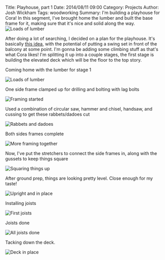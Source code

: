 ﻿Title: Playhouse, part 1
Date: 2014/08/11 09:00
Category: Projects
Author: Josh Wickham
Tags: woodworking
Summary: I'm building a playhouse for Cora! In this segment, I've brought home the lumber and built the base frame for
         it, making sure that it's nice and solid along the way. ![Loads of lumber]({filename}/images/DSC03156.jpg)

After doing a lot of searching, I decided on a plan for the playhouse. It's basically [this idea](http://lumberjocks.com/projects/69275), with the potential of putting a swing set in front of the balcony at some point. I'm gonna be adding some climbing stuff as that's what Cora likes! I'm splitting it up into a couple stages, the first stage is building the elevated deck which will be the floor to the top story.

Coming home with the lumber for stage 1

![Loads of lumber]({filename}/images/DSC03156.jpg)

One side frame clamped up for drilling and bolting with lag bolts

![Framing started]({filename}/images/DSC03159.jpg)

Used a combination of circular saw, hammer and chisel, handsaw, and cussing to get these rabbets/dadoes cut

![Rabbets and dadoes]({filename}/images/DSC03160.jpg)

Both sides frames complete

![More framing together]({filename}/images/DSC03161.jpg)

Now, I've put the stretchers to connect the side frames in, along with the gussets to keep things square

![Squaring things up]({filename}/images/IMG1920.jpg)

After ground prep, things are looking pretty level. Close enough for my taste!

![Upright and in place]({filename}/images/IMG1921.jpg)

Installing joists

![First joists]({filename}/images/IMG1922.jpg)

Joists done

![All joists done]({filename}/images/IMG1923.jpg)

Tacking down the deck.

![Deck in place]({filename}/images/IMG1926.jpg)